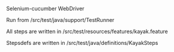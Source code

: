 Selenium-cucumber WebDriver


Run from /src/test/java/support/TestRunner


All steps are written in /src/test/resources/features/kayak.feature


Stepsdefs are written in /src/test/java/definitions/KayakSteps


